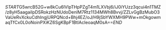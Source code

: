 $START$G5wrcB52G+w8kCu6lVlpTHpPZgT4m1LXVbj6/iJ0iYUzz3qcui4n1TMZ/z8yH5aagaiIpDSRokzHzNUdoDenIM7Rtz1134MWh8Bvvj/ZZLvGgBzMubO3VaUeRvXckuCdhIngjURPQNcd+Bhj4EZ/oJ/H9jSbYWXMH9PWw+mOkgowmaqTfCx0L0oNoinPXiKZ6SgKBpF1BtIAcIeoaqM0sA==$END$
